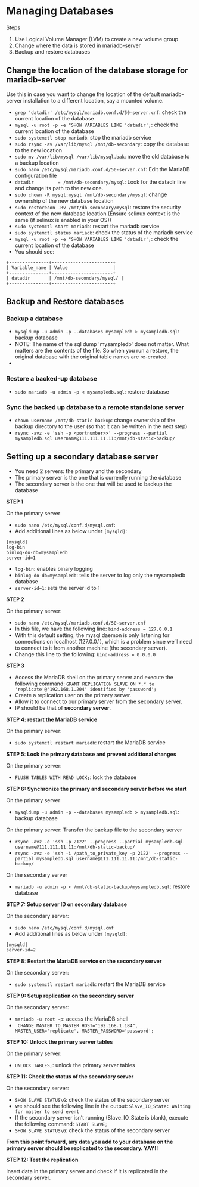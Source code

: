 # Managing Databases

Steps
1. Use Logical Volume Manager (LVM) to create a new volume group
2. Change where the data is stored in mariadb-server
2. Backup and restore databases

## Change the location of the database storage for mariadb-server

Use this in case you want to change the location of the default mariadb-server installation to a different location, say a mounted volume.

- ```grep 'datadir' /etc/mysql/mariadb.conf.d/50-server.cnf```: check the current location of the database
- ```mysql -u root -p -e "SHOW VARIABLES LIKE 'datadir';```: check the current location of the database
- ```sudo systemctl stop mariadb```: stop the mariadb service
- ```sudo rsync -av /var/lib/mysql /mnt/db-secondary```: copy the database to the new location
- ```sudo mv /var/lib/mysql /var/lib/mysql.bak```: move the old database to a backup location
- ```sudo nano /etc/mysql/mariadb.conf.d/50-server.cnf```: Edit the MariaDB configuration file
- ```datadir         = /mnt/db-secondary/mysql```: Look for the datadir line and change its path to the new one.
- ```sudo chown -R mysql:mysql /mnt/db-secondary/mysql```: change ownership of the new database location
- ```sudo restorecon -Rv /mnt/db-secondary/mysql```: restore the security context of the new database location (Ensure selinux context is the same (if selinux is enabled in your OS))
- ```sudo systemctl start mariadb```: restart the mariadb service
- ```sudo systemctl status mariadb```: check the status of the mariadb service
- ```mysql -u root -p -e "SHOW VARIABLES LIKE 'datadir';```: check the current location of the database
- You should see:
```
+---------------+-----------------------+
| Variable_name | Value                 |
+---------------+-----------------------+
| datadir       | /mnt/db-secondary/mysql/ |
+---------------+-----------------------+
```

## Backup and Restore databases

### Backup a database

- ```mysqldump -u admin -p --databases mysampledb > mysampledb.sql```: backup database
- NOTE: The name of the sql dump 'mysampledb' does not matter. What matters are the contents of the file. So when you run a restore, the original database with the original table names are re-created.
- 
### Restore a backed-up database

- ```sudo mariadb -u admin -p < mysampledb.sql```: restore database

### Sync the backed up database to a remote standalone server

- ```chown username /mnt/db-static-backup```: change ownership of the backup directory to the user (so that it can be written in the next step)
- ```rsync -avz -e 'ssh -p <portnumber>>' --progress --partial mysampledb.sql username@111.111.11.11:/mnt/db-static-backup/```


## Setting up a secondary database server

- You need 2 servers: the primary and the secondary
- The primary server is the one that is currently running the database
- The secondary server is the one that will be used to backup the database

**STEP 1**

On the primary server

- ```sudo nano /etc/mysql/conf.d/mysql.cnf```: 
- Add additional lines as below under ```[mysqld]```:
```
[mysqld]
log-bin
binlog-do-db=mysampledb
server-id=1
```
- ```log-bin```: enables binary logging
- ```binlog-do-db=mysampledb```: tells the server to log only the mysampledb database
- ```server-id=1```: sets the server id to 1

**STEP 2**

On the primary server:

- ```sudo nano /etc/mysql/mariadb.conf.d/50-server.cnf```
- In this file, we have the following line: ```bind-address = 127.0.0.1```
- With this default setting, the mysql daemon is only listening for connections on localhost (127.0.0.1), which is a problem since we’ll need to connect to it from another machine (the secondary server). 
- Change this line to the following: ```bind-address = 0.0.0.0```

**STEP 3**

- Access the MariaDB shell on the primary server and execute the following command: ```GRANT REPLICATION SLAVE ON *.* to 'replicate'@'192.168.1.204' identified by 'password';```
- Create a replication user on the primary server.
- Allow it to connect to our primary server from the secondary server.
- IP should be that of **secondary server**.

**STEP 4: restart the MariaDB service**

On the primary server:
- ```sudo systemctl restart mariadb```: restart the MariaDB service

**STEP 5: Lock the primary database and prevent additional changes**

On the primary server:
- ```FLUSH TABLES WITH READ LOCK;```: lock the database

**STEP 6: Synchronize the primary and secondary server before we start**

On the primary server
- ```mysqldump -u admin -p --databases mysampledb > mysampledb.sql```: backup database

On the primary server: Transfer the backup file to the secondary server
- ```rsync -avz -e 'ssh -p 2122' --progress --partial mysampledb.sql username@111.111.11.11:/mnt/db-static-backup/```
- ```rsync -avz -e 'ssh -i /path_to_private_key -p 2122' --progress --partial mysampledb.sql username@111.111.11.11:/mnt/db-static-backup/```

On the secondary server
- ```mariadb -u admin -p < /mnt/db-static-backup/mysampledb.sql```: restore database

**STEP 7: Setup server ID on secondary database**

On the secondary server:
- ```sudo nano /etc/mysql/conf.d/mysql.cnf```
- Add additional lines as below under ```[mysqld]```:
```
[mysqld]
server-id=2
```

**STEP 8: Restart the MariaDB service on the secondary server**

On the secondary server:
- ```sudo systemctl restart mariadb```: restart the MariaDB service

**STEP 9: Setup replication on the secondary server**

On the secondary server:
- ```mariadb -u root -p```: access the MariaDB shell
- ``` CHANGE MASTER TO MASTER_HOST="192.168.1.184", MASTER_USER='replicate', MASTER_PASSWORD='password';```

**STEP 10: Unlock the primary server tables**

On the primary server:
- ```UNLOCK TABLES;```: unlock the primary server tables

**STEP 11: Check the status of the secondary server**

On the secondary server:
- ```SHOW SLAVE STATUS\G```: check the status of the secondary server
-  we should see the following line in the output: ```Slave_IO_State: Waiting for master to send event```
- If the secondary server isn’t running (Slave_IO_State is blank), execute the following command: ```START SLAVE;```
- ```SHOW SLAVE STATUS\G```: check the status of the secondary server

**From this point forward, any data you add to your database on the primary server should be replicated to the secondary. YAY!!**

**STEP 12: Test the replication**

Insert data in the primary server and check if it is replicated in the secondary server.



